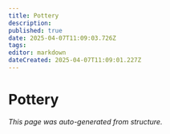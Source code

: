 ```yaml
---
title: Pottery
description: 
published: true
date: 2025-04-07T11:09:03.726Z
tags: 
editor: markdown
dateCreated: 2025-04-07T11:09:01.227Z
---
```


# Pottery

*This page was auto-generated from structure.*